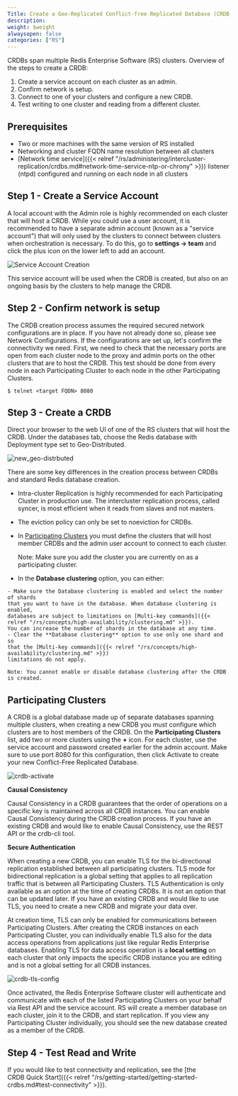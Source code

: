 ```yaml
---
Title: Create a Geo-Replicated Conflict-free Replicated Database (CRDB)
description: 
weight: $weight
alwaysopen: false
categories: ["RS"]
---
```

CRDBs span multiple Redis Enterprise Software (RS) clusters. Overview of
the steps to create a CRDB:

1. Create a service account on each cluster as an admin.
1. Confirm network is setup.
1. Connect to one of your clusters and configure a new CRDB.
1. Test writing to one cluster and reading from a different cluster.

## Prerequisites

- Two or more machines with the same version of RS installed
- Networking and cluster FQDN name resolution between all clusters
- [Network time service]({{< relref "/rs/administering/intercluster-replication/crdbs.md#network-time-service-ntp-or-chrony" >}}) listener (ntpd) configured and running on each node in all clusters

## Step 1 - Create a Service Account

A local account with the Admin role is highly recommended on each
cluster that will host a CRDB. While you could use a user account, it is
recommended to have a separate admin account (known as a "service
account") that will only used by the clusters to connect between
clusters when orchestration is necessary. To do this, go to **settings
-\> team** and click the plus icon on the lower left to add an account.

![Service Account
Creation](/images/rs/image8.png?width=1000&height=490)

This service account will be used when the CRDB is created, but also on
an ongoing basis by the clusters to help manage the CRDB.

## Step 2 - Confirm network is setup

The CRDB creation process assumes the required secured network
configurations are in place. If you have not already done so, please see
Network Configurations. If the configurations are set up, let's confirm
the connectivity we need. First, we need to check that the necessary
ports are open from each cluster node to the proxy and admin ports on
the other clusters that are to host the CRDB. This test should be done
from every node in each Participating Cluster to each node in the other
Participating Clusters.

```src
$ telnet <target FQDN> 8080
```

## Step 3 - Create a CRDB

Direct your browser to the web UI of one of the RS clusters that will
host the CRDB. Under the databases tab, choose the Redis database with
Deployment type set to Geo-Distributed.

![new_geo-distrbuted](/images/rs/new_geo-distrbuted.png?width=600&height=608)

There are some key differences in the creation process between CRDBs and
standard Redis database creation.

- Intra-cluster Replication is highly recommended for each Participating Cluster in production use. The intercluster replication process, called syncer, is most efficient when it reads from slaves and not masters.
- The eviction policy can only be set to noeviction for CRDBs.
- In [Participating Clusters](#participating-clusters) you must define
    the clusters that will host member CRDBs and the admin user account
    to connect to each cluster.

    Note: Make sure you add the cluster you are currently on as a
    participating cluster.

- In the **Database clustering** option, you can either:
<!-- Also in crdbs.md -->
    - Make sure the Database clustering is enabled and select the number of shards 
    that you want to have in the database. When database clustering is enabled, 
    databases are subject to limitations on [Multi-key commands]({{< relref "/rs/concepts/high-availability/clustering.md" >}}). 
    You can increase the number of shards in the database at any time. 
    - Clear the **Database clustering** option to use only one shard and so 
    that the [Multi-key commands]({{< relref "/rs/concepts/high-availability/clustering.md" >}})
    limitations do not apply.
    
    Note: You cannot enable or disable database clustering after the CRDB is created.

## Participating Clusters

A CRDB is a global database made up of separate databases spanning
multiple clusters, when creating a new CRDB you must configure which
clusters are to host members of the CRDB. On the **Participating
Clusters** list, add two or more clusters using the **+** icon. For each
cluster, use the service account and password created earlier for the
admin account. Make sure to use port 8080 for this configuration, then
click Activate to create your new Conflict-Free Replicated Database.

![crdb-activate](/images/rs/crdb-activate.png)

**Causal Consistency**

Causal Consistency in a CRDB guarantees that the order of operations on a 
specific key is maintained across all CRDB instances. You can enable Causal
Consistency during the CRDB creation process. If you have an existing
CRDB and would like to enable Causal Consistency, use the
REST API or the crdb-cli tool.

**Secure Authentication**

When creating a new CRDB, you can enable TLS for the bi-directional
replication established between all participating clusters. TLS mode for
bidirectional replication is a global setting that applies to all
replication traffic that is between all Participating Clusters. TLS
Authentication is only available as an option at the time of creating
CRDBs. It is not an option that can be updated later. If you have an
existing CRDB and would like to use TLS, you need to create a new CRDB
and migrate your data over.

At creation time, TLS can only be enabled for communications between
Participating Clusters. After creating the CRDB instances on each
Participating Cluster, you can individually enable TLS also for the data
access operations from applications just like regular Redis Enterprise
databases.
Enabling TLS for data access operation is a **local setting** on each
cluster that only impacts the specific CRDB instance you are editing and
is not a global setting for all CRDB instances.

![crdb-tls-config](/images/rs/crdb-tls-config.png "crdb-tls-config")

Once activated, the Redis Enterprise Software cluster will authenticate
and communicate with each of the listed Participating Clusters on your
behalf via Rest API and the service account. RS will create a member
database on each cluster, join it to the CRDB, and start replication.
If you view any Participating Cluster individually, you should see the
new database created as a member of the CRDB.

## Step 4 - Test Read and Write

If you would like to test connectivity and replication, see
the [the CRDB Quick
Start]({{< relref "/rs/getting-started/getting-started-crdbs.md#test-connectivity" >}}).
